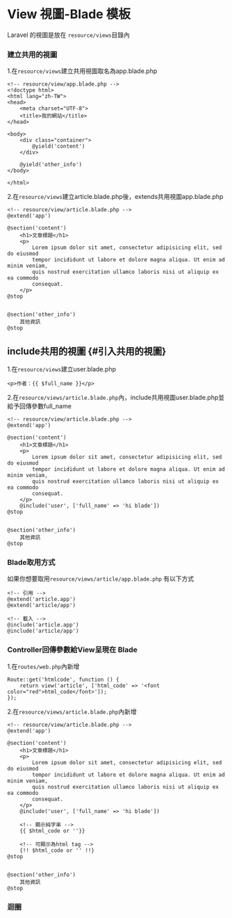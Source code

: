 # View 視圖-Blade 模板

Laravel 的視圖是放在 `resource/views`目錄內

### 建立共用的視圖

1.在`resource/views`建立共用視圖取名為app.blade.php

```
<!-- resource/view/app.blade.php -->
<!doctype html>
<html lang="zh-TW">
<head>
    <meta charset="UTF-8">
    <title>我的網站</title>
</head>

<body>
    <div class="container">
        @yield('content')
    </div>

    @yield('other_info')
</body>

</html>
```

2.在`resource/views`建立article.blade.php後，extends共用視圖app.blade.php

```
<!-- resource/view/article.blade.php -->
@extend('app')

@section('content')
    <h1>文章標題</h1>
    <p>
        Lorem ipsum dolor sit amet, consectetur adipisicing elit, sed do eiusmod
        tempor incididunt ut labore et dolore magna aliqua. Ut enim ad minim veniam,
        quis nostrud exercitation ullamco laboris nisi ut aliquip ex ea commodo
        consequat.
    </p>
@stop


@section('other_info')
    其他資訊
@stop
```

## include共用的視圖 {#引入共用的視圖}

1.在`resource/views`建立user.blade.php

```
<p>作者：{{ $full_name }}</p>
```

2.在`resource/views/article.blade.php`內，include共用視圖user.blade.php並給予回傳參數full\_name

```
<!-- resource/view/article.blade.php -->
@extend('app')

@section('content')
    <h1>文章標題</h1>
    <p>
        Lorem ipsum dolor sit amet, consectetur adipisicing elit, sed do eiusmod
        tempor incididunt ut labore et dolore magna aliqua. Ut enim ad minim veniam,
        quis nostrud exercitation ullamco laboris nisi ut aliquip ex ea commodo
        consequat.
    </p>
    @include('user', ['full_name' => 'hi blade'])
@stop


@section('other_info')
    其他資訊
@stop
```

### Blade取用方式

如果你想要取用`resource/views/article/app.blade.php` 有以下方式

```
<!-- 引用 -->
@extend('article.app')
@extend('article/app')

<!-- 載入 -->
@include('article.app')
@include('article/app')
```

### Controller回傳參數給View呈現在 Blade

1.在`routes/web.php`內新增

```
Route::get('htmlcode', function () {
    return view('article', ['html_code' => '<font color="red">html_code</font>']);
});
```

2.在`resource/views/article.blade.php`內新增

```
<!-- resource/view/article.blade.php -->
@extend('app')

@section('content')
    <h1>文章標題</h1>
    <p>
        Lorem ipsum dolor sit amet, consectetur adipisicing elit, sed do eiusmod
        tempor incididunt ut labore et dolore magna aliqua. Ut enim ad minim veniam,
        quis nostrud exercitation ullamco laboris nisi ut aliquip ex ea commodo
        consequat.
    </p>
    @include('user', ['full_name' => 'hi blade'])

    <!-- 顯示純字串 -->
    {{ $html_code or ''}}

    <!-- 可顯示為html tag -->
    {!! $html_code or '' !!}
@stop


@section('other_info')
    其他資訊
@stop
```

### 迴圈



